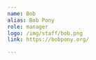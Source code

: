 ```yaml
---
name: Bob
alias: Bob Pony
role: manager
logo: /img/staff/bob.png
link: https://bobpony.org/

---
```

